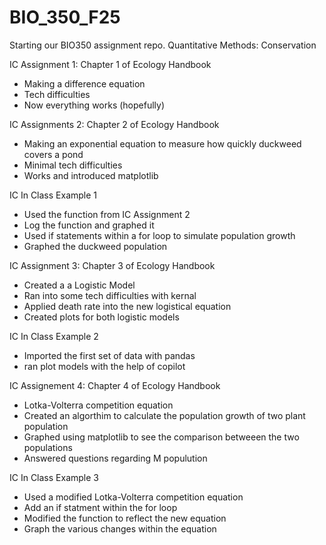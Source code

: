 # BIO_350_F25
Starting our BIO350 assignment repo.
Quantitative Methods: Conservation

IC Assignment 1: Chapter 1 of Ecology Handbook
- Making a difference equation
- Tech difficulties
- Now everything works (hopefully)

IC Assignments 2: Chapter 2 of Ecology Handbook
- Making an exponential equation to measure how quickly duckweed covers a pond
- Minimal tech difficulties
- Works and introduced matplotlib

IC In Class Example 1
- Used the function from IC Assignment 2
- Log the function and graphed it
- Used if statements within a for loop to simulate population growth
- Graphed the duckweed population

IC Assignment 3: Chapter 3 of Ecology Handbook
- Created a a Logistic  Model
- Ran into some tech difficulties with kernal 
- Applied death rate into the new logistical equation
- Created plots for both logistic models

IC In Class Example 2
- Imported the first set of data with pandas
- ran plot models with the help of copilot

IC Assignement 4: Chapter 4 of Ecology Handbook
- Lotka-Volterra competition equation 
- Created an algorthim to calculate the population growth of two plant population
- Graphed using matplotlib to see the comparison betweeen the two populations
- Answered questions regarding M populution

IC In Class Example 3
- Used a modified Lotka-Volterra competition equation
- Add an if statment within the for loop
- Modified the function to reflect the new equation
- Graph the various changes within the equation
